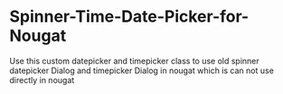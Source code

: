 # Spinner-Time-Date-Picker-for-Nougat
Use this custom datepicker and timepicker class to use old spinner datepicker Dialog and timepicker Dialog in nougat which is can not use directly in nougat
